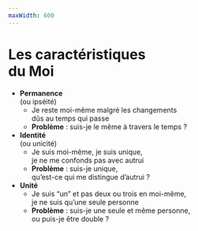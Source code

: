 ```yaml
---
maxWidth: 600
---
```

# **Les caractéristiques <br> du Moi**
- **Permanence** <br> (ou ipséité) <!--fold-->
  - Je reste moi-même malgré les changements <br> dûs au temps qui passe
  - **Problème** : suis-je le même à travers le temps ?
- **Identité** <br> (ou unicité)<!--fold-->
  - Je suis moi-même, je suis unique, <br> je ne me confonds pas avec autrui
  - **Problème** : suis-je unique, <br> qu’est-ce qui me distingue d’autrui ?
- **Unité** <!--fold-->
  - Je suis “un” et pas deux ou trois en moi-même, <br> je ne suis qu’une seule personne
  - **Problème** : suis-je une seule et même personne, <br>  ou puis-je être double ?